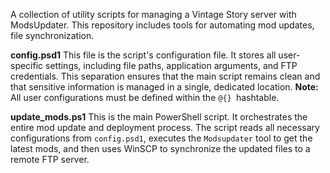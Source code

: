 A collection of utility scripts for managing a Vintage Story server with ModsUpdater. This repository includes tools for automating mod updates, file synchronization.

**config.psd1**
This file is the script's configuration file. It stores all user-specific settings, including file paths, application arguments, and FTP credentials. This separation ensures that the main script remains clean and that sensitive information is managed in a single, dedicated location. **Note:** All user configurations must be defined within the `@{} `hashtable.

**update_mods.ps1**
This is the main PowerShell script. It orchestrates the entire mod update and deployment process. The script reads all necessary configurations from `config.psd1`, executes the `Modsupdater` tool to get the latest mods, and then uses WinSCP to synchronize the updated files to a remote FTP server.
